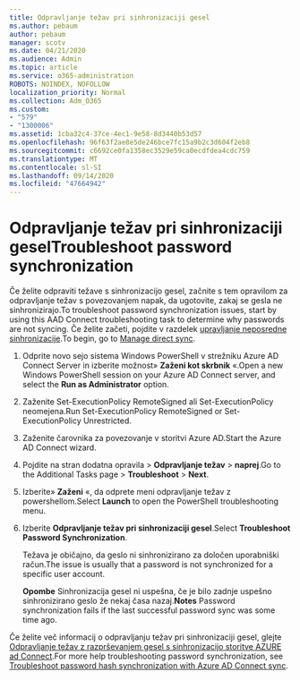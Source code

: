 ```yaml
---
title: Odpravljanje težav pri sinhronizaciji gesel
ms.author: pebaum
author: pebaum
manager: scotv
ms.date: 04/21/2020
ms.audience: Admin
ms.topic: article
ms.service: o365-administration
ROBOTS: NOINDEX, NOFOLLOW
localization_priority: Normal
ms.collection: Adm_O365
ms.custom:
- "579"
- "1300006"
ms.assetid: 1cba32c4-37ce-4ec1-9e58-8d3440b53d57
ms.openlocfilehash: 96f63f2ae8e5de246bce7fc15a9b2c3d604f2eb8
ms.sourcegitcommit: c6692ce0fa1358ec3529e59ca0ecdfdea4cdc759
ms.translationtype: MT
ms.contentlocale: sl-SI
ms.lasthandoff: 09/14/2020
ms.locfileid: "47664942"
---
```

# <a name="troubleshoot-password-synchronization"></a><span data-ttu-id="eac51-102">Odpravljanje težav pri sinhronizaciji gesel</span><span class="sxs-lookup"><span data-stu-id="eac51-102">Troubleshoot password synchronization</span></span>

<span data-ttu-id="eac51-103">Če želite odpraviti težave s sinhronizacijo gesel, začnite s tem opravilom za odpravljanje težav s povezovanjem napak, da ugotovite, zakaj se gesla ne sinhronizirajo.</span><span class="sxs-lookup"><span data-stu-id="eac51-103">To troubleshoot password synchronization issues, start by using this AAD Connect troubleshooting task to determine why passwords are not syncing.</span></span> <span data-ttu-id="eac51-104">Če želite začeti, pojdite v razdelek [upravljanje neposredne sinhronizacije](https://admin.microsoft.com/AdminPortal/Home#/dirsyncmanagement).</span><span class="sxs-lookup"><span data-stu-id="eac51-104">To begin, go to [Manage direct sync](https://admin.microsoft.com/AdminPortal/Home#/dirsyncmanagement).</span></span>  

1. <span data-ttu-id="eac51-105">Odprite novo sejo sistema Windows PowerShell v strežniku Azure AD Connect Server in izberite možnost» **Zaženi kot skrbnik** «.</span><span class="sxs-lookup"><span data-stu-id="eac51-105">Open a new Windows PowerShell session on your Azure AD Connect server, and select the **Run as Administrator** option.</span></span>

2. <span data-ttu-id="eac51-106">Zaženite Set-ExecutionPolicy RemoteSigned ali Set-ExecutionPolicy neomejena.</span><span class="sxs-lookup"><span data-stu-id="eac51-106">Run Set-ExecutionPolicy RemoteSigned or Set-ExecutionPolicy Unrestricted.</span></span>

3. <span data-ttu-id="eac51-107">Zaženite čarovnika za povezovanje v storitvi Azure AD.</span><span class="sxs-lookup"><span data-stu-id="eac51-107">Start the Azure AD Connect wizard.</span></span>

4. <span data-ttu-id="eac51-108">Pojdite na stran dodatna opravila > **Odpravljanje težav**  >  **naprej**.</span><span class="sxs-lookup"><span data-stu-id="eac51-108">Go to the Additional Tasks page > **Troubleshoot** > **Next**.</span></span>

5. <span data-ttu-id="eac51-109">Izberite» **Zaženi** «, da odprete meni odpravljanje težav z powershellom.</span><span class="sxs-lookup"><span data-stu-id="eac51-109">Select **Launch** to open the PowerShell troubleshooting menu.</span></span>

6. <span data-ttu-id="eac51-110">Izberite **Odpravljanje težav pri sinhronizaciji gesel**.</span><span class="sxs-lookup"><span data-stu-id="eac51-110">Select **Troubleshoot Password Synchronization**.</span></span>

    <span data-ttu-id="eac51-111">Težava je običajno, da geslo ni sinhronizirano za določen uporabniški račun.</span><span class="sxs-lookup"><span data-stu-id="eac51-111">The issue is usually that a password is not synchronized for a specific user account.</span></span>

    <span data-ttu-id="eac51-112">**Opombe** Sinhronizacija gesel ni uspešna, če je bilo zadnje uspešno sinhronizirano geslo že nekaj časa nazaj.</span><span class="sxs-lookup"><span data-stu-id="eac51-112">**Notes** Password synchronization fails if the last successful password sync was some time ago.</span></span>

<span data-ttu-id="eac51-113">Če želite več informacij o odpravljanju težav pri sinhronizaciji gesel, glejte [Odpravljanje težav z razprševanjem gesel s sinhronizacijo storitve AZURE ad Connect](https://docs.microsoft.com/azure/active-directory/hybrid/tshoot-connect-password-hash-synchronization).</span><span class="sxs-lookup"><span data-stu-id="eac51-113">For more help troubleshooting password synchronization, see [Troubleshoot password hash synchronization with Azure AD Connect sync](https://docs.microsoft.com/azure/active-directory/hybrid/tshoot-connect-password-hash-synchronization).</span></span>